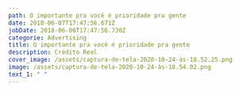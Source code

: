 ```yaml
---
path: O importante pra você é prioridade pra gente
date: 2018-06-07T17:47:56.671Z
jobDate: 2018-06-06T17:47:56.730Z
categorie: Advertising
title: O importante pra você é prioridade pra gente
description: Crédito Real
cover_image: /assets/captura-de-tela-2020-10-24-às-18.52.25.png
image: /assets/captura-de-tela-2020-10-24-às-18.54.02.png
text_1: " "
---
```

